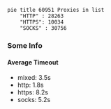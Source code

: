 
```mermaid
pie title 60951 Proxies in list
    "HTTP" : 28263
    "HTTPS": 10034
    "SOCKS" : 30756
```

### Some Info
#### Average Timeout

- mixed: 3.5s
- http: 1.8s
- https: 8.2s
- socks: 5.2s
